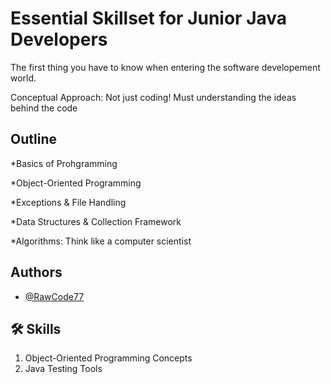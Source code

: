 
# Essential Skillset for Junior Java Developers

The first thing you have to know when entering the software developement world.

Conceptual Approach: Not just coding!  Must understanding the ideas behind the code
## Outline

*Basics of Prohgramming

*Object-Oriented Programming

*Exceptions & File Handling

*Data Structures & Collection Framework

*Algorithms: Think like a computer scientist

## Authors

- [@RawCode77](https://www.github.com/RawCode77)


## 🛠 Skills
1. Object-Oriented Programming Concepts
2. Java Testing Tools



